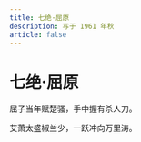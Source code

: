 ```yaml
---
title: 七绝·屈原
description: 写于 1961 年秋
article: false
---
```


# 七绝·屈原

屈子当年赋楚骚，手中握有杀人刀。

艾萧太盛椒兰少，一跃冲向万里涛。

